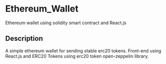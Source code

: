 # Ethereum_Wallet
Ethereum wallet using solidity smart contract and React.js 

## Description
A simple ethereum wallet for sending stable erc20 tokens.
Front-end using React.js and ERC20 Tokens using erc20 token open-zeppelin library.
